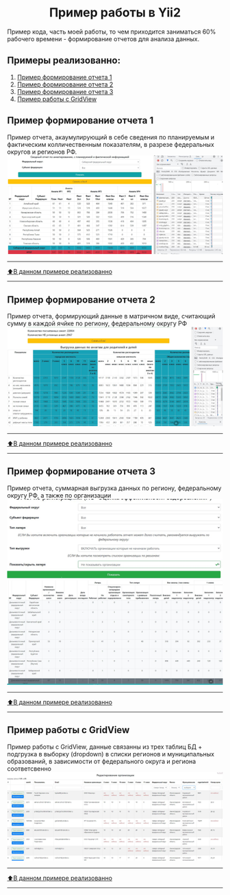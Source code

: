 <p align="center">
    <h1 align="center">Пример работы в Yii2</h1>
</p>

Пример кода, часть моей работы, то чем приходится заниматься 60% рабочего времени - формирование отчетов для анализа данных.

## Примеры реализованно:
1. [Пример формирование отчета 1](#Пример-формирование-отчета-1)
2. [Пример формирование отчета 2](#Пример-формирование-отчета-2)
3. [Пример формирование отчета 3](#Пример-формирование-отчета-3)
4. [Пример работы с GridView](#Пример-работы-с-GridView)

## Пример формирование отчета 1
Пример отчета, акаумулирующий в себе сведения по планируемым и фактическим колличественным показателям, в разрезе федеральных округов и регионов РФ.
![Пример работы](report1/report1.JPG)
____
[:arrow_up:В данном примере реализованно](#В-данном-примере-реализованно)
___

## Пример формирование отчета 2
Пример отчета, формирующий данные в матричном виде, считающий сумму в каждой ячйке по региону, федеральному округу РФ
![Пример работы](report2/report2.JPG)
____
[:arrow_up:В данном примере реализованно](#В-данном-примере-реализованно)
___

## Пример формирование отчета 3
Пример отчета, суммарная выгрузка данных по региону, федеральному округу РФ, а также по организации
![Пример работы](report3/view1.JPG)
![Пример работы](report3/view2.JPG)
____
[:arrow_up:В данном примере реализованно](#В-данном-примере-реализованно)
___

## Пример работы с GridView
Пример работы с GridView, данные связанны из трех таблиц БД + подгрузка в выборку (dropdown) в списки регионов и муниципальных образований, в зависимости от федерального округа и региона соответсвенно   
![Пример работы](gridView/views_grid.JPG)
____
[:arrow_up:В данном примере реализованно](#В-данном-примере-реализованно)
___

